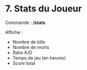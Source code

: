 # 7. Stats du Joueur

Commande : **/stats**

Affiche :
- Nombre de kills
- Nombre de morts
- Ratio K/D
- Temps de jeu (en heures)
- Score total
